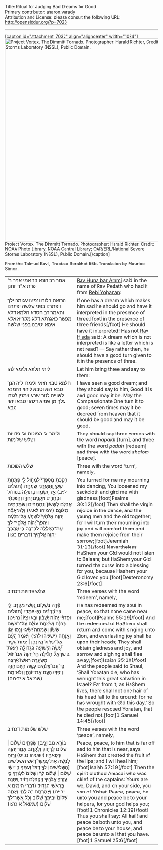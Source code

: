 <html>
<head></head>
<body>
Title: Ritual for Judging Bad Dreams for Good<br />
Primary contributor: aharon.varady<br />
Attribution and License: please consult the following URL: <a href="http://opensiddur.org/?p=7028">http://opensiddur.org/?p=7028</a>
<p />
<hr />

[caption id="attachment_7032" align="aligncenter" width="1024"]<a href="https://opensiddur.org/wp-content/uploads/2013/05/1024px-Dimmitt_Tornado2_-_NOAA.jpg"><img src="https://opensiddur.org/wp-content/uploads/2013/05/1024px-Dimmitt_Tornado2_-_NOAA.jpg" alt="Project Vortex. The Dimmitt Tornado. Photographer: Harald Richter, Credit: NOAA Photo Library, NOAA Central Library; OAR/ERL/National Severe Storms Laboratory (NSSL), Public Domain." width="1024" height="665" class="size-full wp-image-7032" /></a> <a href="http://commons.wikimedia.org/wiki/File:Dimmitt_Tornado2_-_NOAA.jpg">Project Vortex. The Dimmitt Tornado.</a> Photographer: Harald Richter, Credit: NOAA Photo Library, NOAA Central Library; OAR/ERL/National Severe Storms Laboratory (NSSL), Public Domain.[/caption]


From the Talmud Bavli, Tractate Berakhot 55b. Translation by Maurice Simon.

<table style="margin-left: auto;margin-right: auto;">
<tbody>
<tr>
<td style="vertical-align:top;" width="44%">
<div class="liturgy"><span  lang="he">
אמר רב הונא בר אמי אמר ר' פדת א"ר יוחנן
</span></div></td>
 
<td style="vertical-align:top;" width="53%"><div class="english">
<a href="http://en.wikipedia.org/wiki/Rav_Huna">Rav Huna bar Ammi</a> said in the name of Rav Pedath who had it from <a href="http://en.wikipedia.org/wiki/Johanan_bar_Nappaha">Rebi Yoḥanan</a>:
</td></tr>   <tr>
<td style="vertical-align:top;" width="44%">
<div class="liturgy"><span  lang="he">
הרואה חלום ונפשו עגומה ילך ויפתרנו בפני שלשה יפתרנו
והאמר רב חסדא חלמא דלא מפשר כאגרתא דלא מקריא
 אלא אימא יטיבנו בפני שלשה
</span></div></td>
 
<td style="vertical-align:top;" width="53%"><div class="english">
If one has a dream which makes him sad he should go and have it interpreted in the presence of three.[foot]in the presence of three friends[/foot] He should have it interpreted!
Has not <a href="http://en.wikipedia.org/wiki/Rav_Chisda">Rav Ḥisda</a> said: A dream which is not interpreted is like a letter which is not read?
 — Say rather then, he should have a good turn given to it in the presence of three.
</td></tr>   <tr>
<td style="vertical-align:top;" width="44%">
<div class="liturgy"><span  lang="he">
 ליתי תלתא ולימא להו  
</span></div></td>
 
<td style="vertical-align:top;" width="53%"><div class="english">
Let him bring three and say to them:
</td></tr>   <tr>
<td style="vertical-align:top;" width="44%">
<div class="liturgy"><span  lang="he">
חלמא טבא חזאי ולימרו ליה הנך טבא הוא וטבא ליהוי 
רחמנא לשוייה לטב שבע זימנין לגזרו עלך מן שמיא דלהוי טבא ויהוי טבא
</span></div></td>
 
<td style="vertical-align:top;" width="53%"><div class="english">
I have seen a good dream; and they should say to him, Good it is and good may it be.
May the Compassionate One turn it to good; seven times may it be decreed from heaven that it should be good and may it be good.
</td></tr>   <tr>
<td style="vertical-align:top;" width="44%">
<div class="liturgy"><span  lang="he">
ולימרו ג' הפוכות
 וג' פדויות
ושלש שלומות
</span></div></td>
 
<td style="vertical-align:top;" width="53%"><div class="english">
They should say three verses with the word <em>hapakh</em> [turn],
and three with the word <em>padah</em> [redeem]
and three with the word <em>shalom</em> [peace].
</td></tr>   <tr>
<td style="vertical-align:top;" width="44%">
<div class="liturgy"><span  lang="he">
 שלש הפוכות
</span></div></td>
 
<td style="vertical-align:top;" width="53%"><div class="english">
Three with the word ‘turn’, namely,
</td></tr>   <tr>
<td style="vertical-align:top;" width="44%">
<div class="liturgy"><span  lang="he">
‏הָפַ֣כְתָּ מִסְפְּדִי֮ לְמָחֹ֪ול לִ֥י פִּתַּ֥חְתָּ שַׂקִּ֑י וַֽתְּאַזְּרֵ֥נִי שִׂמְחָֽה׃ <span class="citation">(תהלים ל:יב)</span>
אָ֣ז תִּשְׂמַ֤ח בְּתוּלָה֙ בְּמָחֹ֔ול וּבַחֻרִ֥ים וּזְקֵנִ֖ים יַחְדָּ֑ו וְהָפַכְתִּ֨י אֶבְלָ֤ם לְשָׂשֹׂון֙ וְנִ֣חַמְתִּ֔ים וְשִׂמַּחְתִּ֖ים מִיגֹונָֽם׃ <span class="citation">(ירמיהו לא:יג)</span>‏
‏וְלֹֽא־אָבָ֞ה יְהוָ֤ה אֱלֹהֶ֙יךָ֙ לִשְׁמֹ֣עַ אֶל־בִּלְעָ֔ם וַיַּהֲפֹךְ֩ יְהוָ֨ה אֱלֹהֶ֧יךָ לְּךָ֛ אֶת־הַקְּלָלָ֖ה לִבְרָכָ֑ה כִּ֥י אֲהֵֽבְךָ֖ יְהוָ֥ה אֱלֹהֶֽיךָ׃ <span class="citation">(דברים כג:ו)</span>
</span></div></td>
 
<td style="vertical-align:top;" width="53%"><div class="english">
You turned for me my mourning into dancing, You loosened my sackcloth and gird me with gladness;[foot]Psalms 30:12[/foot]
Then shall the virgin rejoice in the dance, and the young men and the old together; for I will turn their mourning into joy and will comfort them and make them rejoice from their sorrow;[foot]Jeremiah 31:13[/foot]
Nevertheless HaShem your G!d would not listen to Balaam; but HaShem your G!d turned the curse into a blessing for you, because Hashem your G!d loved you.[foot]Deuteronomy 23:6[/foot]
</td></tr>   <tr>
<td style="vertical-align:top;" width="44%">
<div class="liturgy"><span  lang="he">
שלש פדויות דכתיב
</span></div></td>
 
<td style="vertical-align:top;" width="53%"><div class="english">
Three verses with the word ‘redeem’, namely,
</td></tr>   <tr>
<td style="vertical-align:top;" width="44%">
<div class="liturgy"><span  lang="he">
‏ פָּ֘דָ֤ה בְשָׁל֣וֹם נַ֭פְשִׁי מִקֲּרָב־לִ֑י כִּֽי־בְ֝רַבִּ֗ים הָי֥וּ עִמָּדִֽי׃ <span class="citation">(תהלים נה:יט)</span>‏
‎‎‏וּפְדוּיֵ֨י יְהוָ֜ה יְשֻׁב֗וּן וּבָ֤אוּ צִיּוֹן֙ בְּרִנָּ֔ה וְשִׂמְחַ֥ת עוֹלָ֖ם עַל־רֹאשָׁ֑ם שָׂשׂ֤וֹן וְשִׂמְחָה֙ יַשִּׂ֔יגוּ וְנָ֖סוּ יָג֥וֹן וַאֲנָחָֽה׃ <span class="citation">(ישעיהו לה:י)</span>‏
‏וַיֹּ֨אמֶר הָעָ֜ם אֶל־שָׁא֗וּל הֲ&#x200d;ֽיוֹנָתָ֤ן׀ יָמוּת֙ אֲשֶׁ֣ר עָ֠שָׂה הַיְשׁוּעָ֨ה הַגְּדוֹלָ֣ה הַזֹּאת֮ בְּיִשְׂרָאֵל֒ חָלִ֗ילָה חַי־יְהוָה֙ אִם־יִפֹּ֞ל מִשַּׂעֲרַ֤ת רֹאשׁוֹ֙ אַ֔רְצָה כִּֽי־עִם־אֱלֹהִ֥ים עָשָׂ֖ה הַיּ֣וֹם הַזֶּ֑ה וַיִּפְדּ֥וּ הָעָ֛ם אֶת־יוֹנָתָ֖ן  וְלֹא־מֵֽת׃ <span class="citation">(‏שמואל א יד:מה)</span>
</span></div></td> 
 
<td style="vertical-align:top;" width="53%"><div class="english">
He has redeemed my soul in peace, so that none came near me;[foot]Psalms 55:19[/foot]
And the redeemed of HaShem shall return and come with singing unto Zion, and everlasting joy shall be upon their heads; They shall obtain gladness and joy, and sorrow and sighing shall flee away;[foot]Isaiah 35:10[/foot]
And the people said to Shaul, ‘Shall Yonatan die, who has wrought this great salvation in Israel? Far from it; as HaShem lives, there shall not one hair of his head fall to the ground; for he has wrought with G!d this day.’ So the people rescued Yonatan, that he died not.[foot]1 Samuel 14:45[/foot]
</td></tr>   <tr>
<td style="vertical-align:top;" width="44%">
<div class="liturgy"><span  lang="he">
שלש שלומות דכתיב
</span></div></td>
 
<td style="vertical-align:top;" width="53%"><div class="english">
Three verses with the word ‘peace’, namely,
</td></tr>   <tr>
<td style="vertical-align:top;" width="44%">
<div class="liturgy"><span  lang="he">
‏בּוֹרֵ֖א נוב [נִ֣יב] שְׂפָתָ֑יִם שָׁל֨וֹם׀ שָׁל֜וֹם לָרָח֧וֹק וְלַקָּר֛וֹב אָמַ֥ר יְהוָ֖ה וּרְפָאתִֽיו׃ <span class="citation">(ישעיהו נז:יט‏)</span>
‏וְר֣וּחַ לָבְשָׁ֗ה אֶת־עֲמָשַׂי֮ רֹ֣אשׁ השלושים [הַשָּׁלִישִׁים֒] לְךָ֤ דָוִיד֙ וְעִמְּךָ֣ בֶן־יִשַׁ֔י שָׁל֨וֹם׀ שָׁל֜וֹם לְךָ֗ וְשָׁלוֹם֙ לְעֹ֣זְרֶ֔ךָ כִּ֥י עֲזָרְךָ֖ אֱלֹהֶ֑יךָ וַיְקַבְּלֵ֣ם דָּוִ֔יד וַֽיִּתְּנֵ֖ם בְּרָאשֵׁ֥י הַגְּדֽוּד׃ <span class="citation">(דברי הימים א יב:יט)</span>
‏וַאֲמַרְתֶּ֥ם כֹּ֖ה לֶחָ֑י וְאַתָּ֤ה שָׁלוֹם֙ וּבֵיתְךָ֣ שָׁל֔וֹם וְכֹ֥ל אֲשֶׁר־לְךָ֖ שָׁלֽוֹם׃ <span class="citation">(שמואל א כה:ו‏)</span>
</span></div></td>
 
<td style="vertical-align:top;" width="53%"><div class="english">
Peace, peace, to him that is far off and to him that is near, says HaShem that created the fruit of the lips; and I will heal him;[foot]Isaiah 57:19[/foot]
Then the spirit clothed Amasai who was chief of the captains: Yours are we, David, and on your side, you son of Yishai: Peace, peace, be unto you and peace be to your helpers, for your god helps you;[foot]1 Chronicles 12:19[/foot]
Thus you shall say: All hail! and peace be both unto you, and peace be to your house, and peace be unto all that you have.[foot]1 Samuel 25:6[/foot]
</td></tr>
</tbody></table>
</body>
</html>